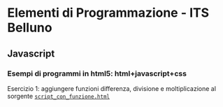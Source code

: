 # Elementi di Programmazione - ITS Belluno

## Javascript
### Esempi di programmi in html5: html+javascript+css

Esercizio 1: aggiungere funzioni differenza, divisione e moltiplicazione al sorgente [`script_con_funzione.html`](https://github.com/mdm13/its-coding/blob/main/lezione1/script_con_funzione.html)
